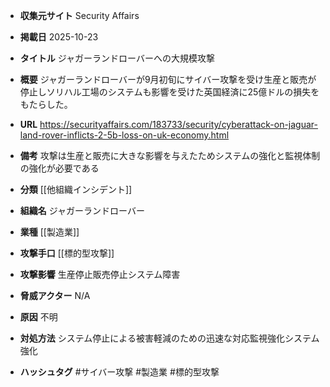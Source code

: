 - **収集元サイト**
Security Affairs

- **掲載日**
2025-10-23

- **タイトル**
ジャガーランドローバーへの大規模攻撃

- **概要**
ジャガーランドローバーが9月初旬にサイバー攻撃を受け生産と販売が停止しソリハル工場のシステムも影響を受けた英国経済に25億ドルの損失をもたらした。

- **URL**
https://securityaffairs.com/183733/security/cyberattack-on-jaguar-land-rover-inflicts-2-5b-loss-on-uk-economy.html

- **備考**
攻撃は生産と販売に大きな影響を与えたためシステムの強化と監視体制の強化が必要である

- **分類**
[[他組織インシデント]]

- **組織名**
ジャガーランドローバー

- **業種**
[[製造業]]

- **攻撃手口**
[[標的型攻撃]]

- **攻撃影響**
生産停止販売停止システム障害

- **脅威アクター**
N/A

- **原因**
不明

- **対処方法**
システム停止による被害軽減のための迅速な対応監視強化システム強化

- **ハッシュタグ**
#サイバー攻撃 #製造業 #標的型攻撃
